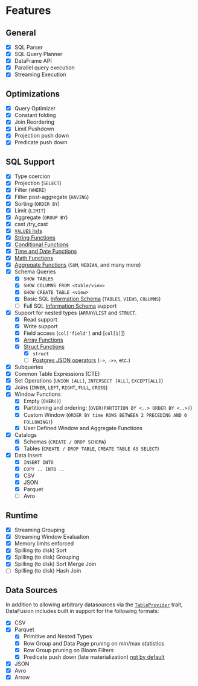 <!---
  Licensed to the Apache Software Foundation (ASF) under one
  or more contributor license agreements.  See the NOTICE file
  distributed with this work for additional information
  regarding copyright ownership.  The ASF licenses this file
  to you under the Apache License, Version 2.0 (the
  "License"); you may not use this file except in compliance
  with the License.  You may obtain a copy of the License at

    http://www.apache.org/licenses/LICENSE-2.0

  Unless required by applicable law or agreed to in writing,
  software distributed under the License is distributed on an
  "AS IS" BASIS, WITHOUT WARRANTIES OR CONDITIONS OF ANY
  KIND, either express or implied.  See the License for the
  specific language governing permissions and limitations
  under the License.
-->

# Features

## General

- [x] SQL Parser
- [x] SQL Query Planner
- [x] DataFrame API
- [x] Parallel query execution
- [x] Streaming Execution

## Optimizations

- [x] Query Optimizer
- [x] Constant folding
- [x] Join Reordering
- [x] Limit Pushdown
- [x] Projection push down
- [x] Predicate push down

## SQL Support

- [x] Type coercion
- [x] Projection (`SELECT`)
- [x] Filter (`WHERE`)
- [x] Filter post-aggregate (`HAVING`)
- [x] Sorting (`ORDER BY`)
- [x] Limit (`LIMIT`)
- [x] Aggregate (`GROUP BY`)
- [x] cast /try_cast
- [x] [`VALUES` lists](https://www.postgresql.org/docs/current/queries-values.html)
- [x] [String Functions](./sql/scalar_functions.md#string-functions)
- [x] [Conditional Functions](./sql/scalar_functions.md#conditional-functions)
- [x] [Time and Date Functions](./sql/scalar_functions.md#time-and-date-functions)
- [x] [Math Functions](./sql/scalar_functions.md#math-functions)
- [x] [Aggregate Functions](./sql/aggregate_functions.md) (`SUM`, `MEDIAN`, and many more)
- [x] Schema Queries
  - [x] `SHOW TABLES`
  - [x] `SHOW COLUMNS FROM <table/view>`
  - [x] `SHOW CREATE TABLE <view>`
  - [x] Basic SQL [Information Schema](./sql/information_schema.md) (`TABLES`, `VIEWS`, `COLUMNS`)
  - [ ] Full SQL [Information Schema](./sql/information_schema.md) support
- [x] Support for nested types (`ARRAY`/`LIST` and `STRUCT`.
  - [x] Read support
  - [x] Write support
  - [x] Field access (`col['field']` and [`col[1]`])
  - [x] [Array Functions](./sql/scalar_functions.md#array-functions)
  - [x] [Struct Functions](./sql/scalar_functions.md#struct-functions)
    - [x] `struct`
    - [ ] [Postgres JSON operators](https://github.com/apache/datafusion/issues/6631) (`->`, `->>`, etc.)
- [x] Subqueries
- [x] Common Table Expressions (CTE)
- [x] Set Operations (`UNION [ALL]`, `INTERSECT [ALL]`, `EXCEPT[ALL]`)
- [x] Joins (`INNER`, `LEFT`, `RIGHT`, `FULL`, `CROSS`)
- [x] Window Functions
  - [x] Empty (`OVER()`)
  - [x] Partitioning and ordering: (`OVER(PARTITION BY <..> ORDER BY <..>)`)
  - [x] Custom Window (`ORDER BY time ROWS BETWEEN 2 PRECEDING AND 0 FOLLOWING)`)
  - [x] User Defined Window and Aggregate Functions
- [x] Catalogs
  - [x] Schemas (`CREATE / DROP SCHEMA`)
  - [x] Tables (`CREATE / DROP TABLE`, `CREATE TABLE AS SELECT`)
- [x] Data Insert
  - [x] `INSERT INTO`
  - [x] `COPY .. INTO ..`
  - [x] CSV
  - [x] JSON
  - [x] Parquet
  - [ ] Avro

## Runtime

- [x] Streaming Grouping
- [x] Streaming Window Evaluation
- [x] Memory limits enforced
- [x] Spilling (to disk) Sort
- [x] Spilling (to disk) Grouping
- [x] Spilling (to disk) Sort Merge Join
- [ ] Spilling (to disk) Hash Join

## Data Sources

In addition to allowing arbitrary datasources via the [`TableProvider`]
trait, DataFusion includes built in support for the following formats:

- [x] CSV
- [x] Parquet
  - [x] Primitive and Nested Types
  - [x] Row Group and Data Page pruning on min/max statistics
  - [x] Row Group pruning on Bloom Filters
  - [x] Predicate push down (late materialization) [not by default](https://github.com/apache/datafusion/issues/3463)
- [x] JSON
- [x] Avro
- [x] Arrow

[`tableprovider`]: https://docs.rs/datafusion/latest/datafusion/catalog/trait.TableProvider.html
